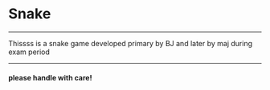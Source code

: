 # Snake
--------
Thissss is a snake game developed primary by BJ and later by maj during exam period

-------
#### please handle with care!